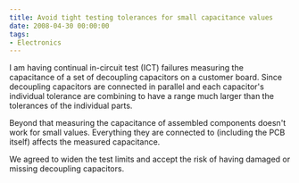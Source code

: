 ```yaml
---
title: Avoid tight testing tolerances for small capacitance values
date: 2008-04-30 00:00:00
tags:
- Electronics
---
```

I am having continual in-circuit test (ICT) failures measuring the capacitance of a set of decoupling capacitors on a customer board.  Since decoupling capacitors are connected in parallel and each capacitor's individual tolerance are combining to have a range much larger than the tolerances of the individual parts.  

Beyond that measuring the capacitance of assembled components doesn't work for small values.  Everything they are connected to (including the PCB itself) affects the measured capacitance.

We agreed to widen the test limits and accept the risk of having damaged or missing decoupling capacitors.